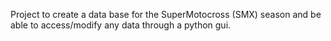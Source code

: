 Project to create a data base for the SuperMotocross (SMX) season and be able to access/modify any data through a python gui.
